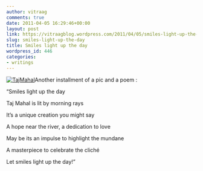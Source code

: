 ```yaml
---
author: vitraag
comments: true
date: 2011-04-05 16:29:46+00:00
layout: post
link: https://vitraagblog.wordpress.com/2011/04/05/smiles-light-up-the-day/
slug: smiles-light-up-the-day
title: Smiles light up the day
wordpress_id: 446
categories:
- writings
---
```


[![TajMahal]({{site.images}}/2011/04/TajMahal_thumb.jpg)]({{site.images}}/2011/04/TajMahal.jpg)Another installment of a pic and a poem :

 

“Smiles light up the day

 

Taj Mahal is lit by morning rays

 

It’s a unique creation you might say

 

A hope near the river, a dedication to love

 

May be its an impulse to highlight the mundane

 

A masterpiece to celebrate the cliché

 

Let smiles light up the day!”

